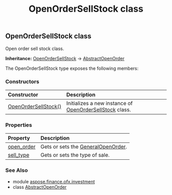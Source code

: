 ﻿---
title: OpenOrderSellStock class
second_title: Aspose.Finance for Python via .NET API References
description: 
type: docs
weight: 640
url: /python-net/aspose.finance.ofx.investment/openordersellstock/
is_root: false
---

## OpenOrderSellStock class

Open order sell stock class.



**Inheritance:** [OpenOrderSellStock](/finance/python-net/aspose.finance.ofx.investment/openordersellstock) → 
[AbstractOpenOrder](/finance/python-net/aspose.finance.ofx.investment/abstractopenorder)



The OpenOrderSellStock type exposes the following members:

### Constructors
| Constructor | Description |
| :- | :- |
| [OpenOrderSellStock()](/finance/python-net/aspose.finance.ofx.investment/openordersellstock/__init__/#) | Initializes a new instance of [OpenOrderSellStock](/finance/python-net/aspose.finance.ofx.investment/openordersellstock) class. |


### Properties
| Property | Description |
| :- | :- |
| [open_order](/finance/python-net/aspose.finance.ofx.investment/openordersellstock/open_order) | Gets or sets the [GeneralOpenOrder](/finance/python-net/aspose.finance.ofx.investment/generalopenorder). |
| [sell_type](/finance/python-net/aspose.finance.ofx.investment/openordersellstock/sell_type) | Gets or sets the type of sale. |


### See Also

* module [aspose.finance.ofx.investment](../)
* class [AbstractOpenOrder](/finance/python-net/aspose.finance.ofx.investment/abstractopenorder)
